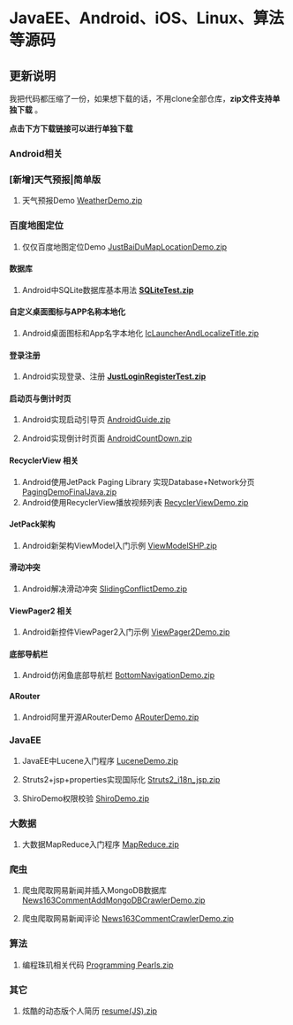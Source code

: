 # JavaEE、Android、iOS、Linux、算法等源码

## 更新说明

我把代码都压缩了一份，如果想下载的话，不用clone全部仓库，**zip文件支持单独下载** 。

**点击下方下载链接可以进行单独下载**

### Android相关

### [新增]天气预报|简单版

1. 天气预报Demo  [WeatherDemo.zip](https://gitee.com/littlecurl/AppProjects/raw/master/WeatherDemo.zip)

### 百度地图定位

1. 仅仅百度地图定位Demo [JustBaiDuMapLocationDemo.zip](https://gitee.com/littlecurl/AppProjects/raw/master/JustBaiDuMapLocationDemo.zip)

#### 数据库

1. Android中SQLite数据库基本用法 [**SQLiteTest.zip**](https://gitee.com/littlecurl/AppProjects/raw/master/SQLiteTest.zip)

#### 自定义桌面图标与APP名称本地化

1. Android桌面图标和App名字本地化 [IcLauncherAndLocalizeTitle.zip](https://gitee.com/littlecurl/AppProjects/raw/master/IcLauncherAndLocalizeTitle.zip)

#### 登录注册

1. Android实现登录、注册 [**JustLoginRegisterTest.zip**](https://gitee.com/littlecurl/AppProjects/raw/master/JustLoginRegisterTest.zip)

#### 启动页与倒计时页

1. Android实现启动引导页  [AndroidGuide.zip](https://gitee.com/littlecurl/AppProjects/raw/master/AndroidGuide.zip) 

2. Android实现倒计时页面  [AndroidCountDown.zip](https://gitee.com/littlecurl/AppProjects/raw/master/AndroidCountDown.zip) 

#### RecyclerView 相关

1. Android使用JetPack Paging Library 实现Database+Network分页  [PagingDemoFinalJava.zip](https://gitee.com/littlecurl/AppProjects/raw/master/PagingDemoFinalJava.zip) 
2. Android使用RecyclerView播放视频列表 [RecyclerViewDemo.zip](https://gitee.com/littlecurl/AppProjects/raw/master/RecyclerViewDemo.zip)

#### JetPack架构

1. Android新架构ViewModel入门示例 [ViewModelSHP.zip](https://gitee.com/littlecurl/AppProjects/raw/master/ViewModelSHP.zip)

#### 滑动冲突

1. Android解决滑动冲突 [SlidingConflictDemo.zip](https://gitee.com/littlecurl/AppProjects/raw/master/SlidingConflictDemo.zip)

#### ViewPager2 相关

1. Android新控件ViewPager2入门示例 [ViewPager2Demo.zip](https://gitee.com/littlecurl/AppProjects/raw/master/ViewPager2Demo.zip)

#### 底部导航栏

1. Android仿闲鱼底部导航栏 [BottomNavigationDemo.zip](https://gitee.com/littlecurl/AppProjects/raw/master/BottomNavigationDemo.zip)

#### ARouter

1. Android阿里开源ARouterDemo [ARouterDemo.zip](https://gitee.com/littlecurl/AppProjects/raw/master/ARouterDemo.zip)

   




### JavaEE

1. JavaEE中Lucene入门程序 [LuceneDemo.zip](https://gitee.com/littlecurl/AppProjects/raw/master/LuceneDemo.zip)

2. Struts2+jsp+properties实现国际化 [Struts2_i18n_jsp.zip](https://gitee.com/littlecurl/AppProjects/raw/master/Struts2_i18n_jsp.zip)

3. ShiroDemo权限校验 [ShiroDemo.zip](https://gitee.com/littlecurl/AppProjects/raw/master/ShiroDemo.zip)

### 大数据

1. 大数据MapReduce入门程序 [MapReduce.zip](https://gitee.com/littlecurl/AppProjects/raw/master/MapReduce.zip)



### 爬虫

1. 爬虫爬取网易新闻并插入MongoDB数据库 [News163CommentAddMongoDBCrawlerDemo.zip](https://gitee.com/littlecurl/AppProjects/raw/master/News163CommentAddMongoDBCrawlerDemo.zip)

2. 爬虫爬取网易新闻评论 [News163CommentCrawlerDemo.zip](https://gitee.com/littlecurl/AppProjects/raw/master/News163CommentCrawlerDemo.zip)



### 算法

1. 编程珠玑相关代码 [Programming Pearls.zip](https://gitee.com/littlecurl/AppProjects/raw/master/Programming%20Pearls.zip)

### 其它

1. 炫酷的动态版个人简历 [resume(JS).zip](https://gitee.com/littlecurl/AppProjects/raw/master/resume(JS).zip)


